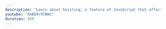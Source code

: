 ```yaml
---
description: "Learn about hoisting, a feature of JavaScript that affects how and where variables are declared." 
youtube: "XmBQ4r97BWs" 
duration: 439 
---
```


